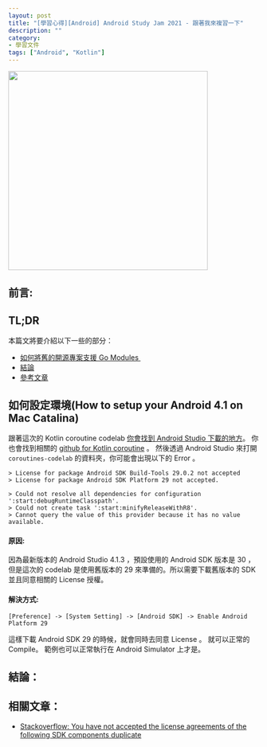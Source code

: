 ```yaml
---
layout: post
title: "[學習心得][Android] Android Study Jam 2021 - 跟著我來複習一下"
description: ""
category: 
- 學習文件
tags: ["Android", "Kotlin"]
---
```


<img src="https://lh3.googleusercontent.com/c8Xn2bmNXtrRxy1DTwpkZrkeMxsZ3097rnTGqRBRIlQKL18_8G3-3UdZK3R8_gShtmXjRoceXiOlLUZh_BHNFcwc_BkVB2bDNYA=w2400-h2111-c" width="400px">



## 前言:








## TL;DR 

本篇文將要介紹以下一些的部分：

- <a href="#setup">如何將舊的開源專案支援 Go Modules </a>
- <a href="#summary">結論</a>
- <a href="#refer">參考文章</a>
  


## 如何設定環境(How to setup your Android 4.1 on Mac Catalina)

<a id="setup"></a>

跟著這次的 Kotlin coroutine codelab [你會找到 Android Studio 下載的地方](https://developer.android.com/studio/)。 你也會找到相關的 [github for Kotlin coroutine](https://github.com/googlecodelabs/kotlin-coroutines) 。 然後透過 Android Studio 來打開 `coroutines-codelab` 的資料夾，你可能會出現以下的 Error 。

```
> License for package Android SDK Build-Tools 29.0.2 not accepted
> License for package Android SDK Platform 29 not accepted.

> Could not resolve all dependencies for configuration ':start:debugRuntimeClasspath'.
> Could not create task ':start:minifyReleaseWithR8'.
> Cannot query the value of this provider because it has no value available.
```

#### 原因:

因為最新版本的 Android Studio 4.1.3 ，預設使用的 Android SDK 版本是 30 ，但是這次的 codelab 是使用舊版本的 29 來準備的。所以需要下載舊版本的 SDK 並且同意相關的 License 授權。



#### 解決方式:

`[Preference] -> [System Setting] -> [Android SDK] -> Enable Android Platform 29`

這樣下載 Android SDK 29 的時候，就會同時去同意 License 。 就可以正常的 Compile。 範例也可以正常執行在 Android Simulator 上才是。





## 結論：

<a id="summary"></a>





## 相關文章：
<a id="refer"></a>

- [Stackoverflow: You have not accepted the license agreements of the following SDK components duplicate](https://stackoverflow.com/questions/39760172/you-have-not-accepted-the-license-agreements-of-the-following-sdk-components)


